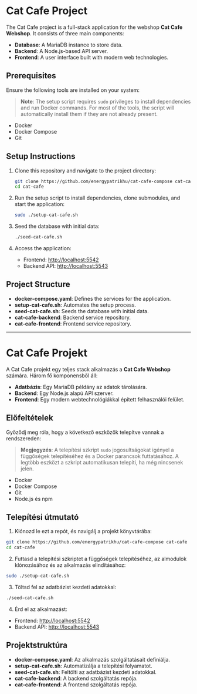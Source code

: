 # Cat Cafe Project

The Cat Cafe project is a full-stack application for the webshop **Cat Cafe Webshop**. It consists of three main components:
- **Database**: A MariaDB instance to store data.
- **Backend**: A Node.js-based API server.
- **Frontend**: A user interface built with modern web technologies.

## Prerequisites

Ensure the following tools are installed on your system:
> **Note**: The setup script requires `sudo` privileges to install dependencies and run Docker commands.
> For most of the tools, the script will automatically install them if they are not already present.
- Docker
- Docker Compose
- Git

## Setup Instructions

1. Clone this repository and navigate to the project directory:
   ```bash
   git clone https://github.com/energypatrikhu/cat-cafe-compose cat-cafe
   cd cat-cafe
   ```

2. Run the setup script to install dependencies, clone submodules, and start the application:
   ```bash
   sudo ./setup-cat-cafe.sh
   ```

3. Seed the database with initial data:
   ```bash
   ./seed-cat-cafe.sh
   ```

4. Access the application:
   - Frontend: [http://localhost:5542](http://localhost:5542)
   - Backend API: [http://localhost:5543](http://localhost:5543)

## Project Structure

- **docker-compose.yaml**: Defines the services for the application.
- **setup-cat-cafe.sh**: Automates the setup process.
- **seed-cat-cafe.sh**: Seeds the database with initial data.
- **cat-cafe-backend**: Backend service repository.
- **cat-cafe-frontend**: Frontend service repository.

---

# Cat Cafe Projekt

A Cat Cafe projekt egy teljes stack alkalmazás a **Cat Cafe Webshop** számára. Három fő komponensből áll:
- **Adatbázis**: Egy MariaDB példány az adatok tárolására.
- **Backend**: Egy Node.js alapú API szerver.
- **Frontend**: Egy modern webtechnológiákkal épített felhasználói felület.

## Előfeltételek

Győződj meg róla, hogy a következő eszközök telepítve vannak a rendszereden:
> **Megjegyzés**: A telepítési szkript `sudo` jogosultságokat igényel a függőségek telepítéséhez és a Docker parancsok futtatásához.
> A legtöbb eszközt a szkript automatikusan telepíti, ha még nincsenek jelen.
- Docker
- Docker Compose
- Git
- Node.js és npm

## Telepítési útmutató

1. Klónozd le ezt a repót, és navigálj a projekt könyvtárába:
  ```bash
  git clone https://github.com/energypatrikhu/cat-cafe-compose cat-cafe
  cd cat-cafe
  ```

2. Futtasd a telepítési szkriptet a függőségek telepítéséhez, az almodulok klónozásához és az alkalmazás elindításához:
  ```bash
  sudo ./setup-cat-cafe.sh
  ```

3. Töltsd fel az adatbázist kezdeti adatokkal:
  ```bash
  ./seed-cat-cafe.sh
  ```

4. Érd el az alkalmazást:
  - Frontend: [http://localhost:5542](http://localhost:5542)
  - Backend API: [http://localhost:5543](http://localhost:5543)

## Projektstruktúra

- **docker-compose.yaml**: Az alkalmazás szolgáltatásait definiálja.
- **setup-cat-cafe.sh**: Automatizálja a telepítési folyamatot.
- **seed-cat-cafe.sh**: Feltölti az adatbázist kezdeti adatokkal.
- **cat-cafe-backend**: A backend szolgáltatás repója.
- **cat-cafe-frontend**: A frontend szolgáltatás repója.
